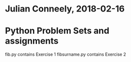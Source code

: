 # Julian Conneely, 2018-02-16
# Python Problem Sets and assignments

fib.py contains Exercise 1
fibsurname.py contains Exercise 2
